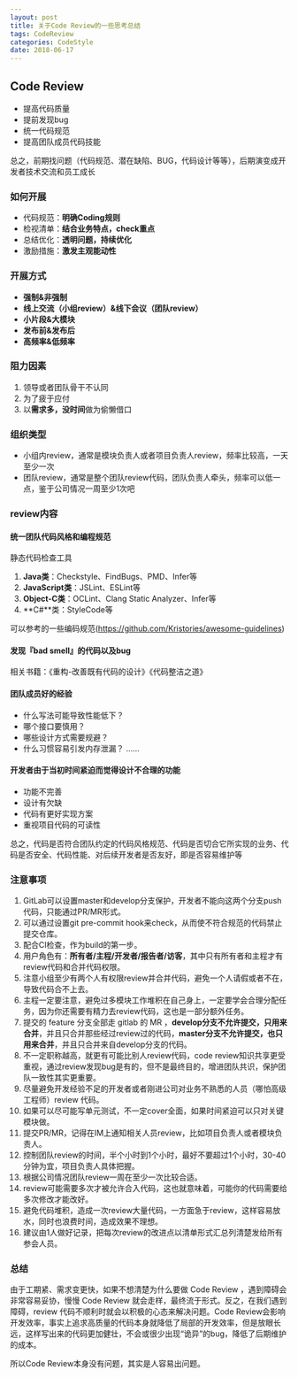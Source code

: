 ```yaml
---
layout: post
title: 关于Code Review的一些思考总结
tags: CodeReview
categories: CodeStyle
date: 2018-06-17
---
```


## Code Review

- 提高代码质量
- 提前发现bug
- 统一代码规范
- 提高团队成员代码技能

总之，前期找问题（代码规范、潜在缺陷、BUG，代码设计等等），后期演变成开发者技术交流和员工成长

### 如何开展

- 代码规范：**明确Coding规则**
- 检视清单：**结合业务特点，check重点**
- 总结优化：**透明问题，持续优化**
- 激励措施：**激发主观能动性**

### 开展方式

- **强制&非强制**
- **线上交流（小组review）&线下会议（团队review）**
- **小片段&大模块**
- **发布前&发布后**
- **高频率&低频率**

### 阻力因素

1. 领导或者团队骨干不认同
2. 为了疲于应付
3. 以**需求多，没时间**做为偷懒借口

### 组织类型

- 小组内review，通常是模块负责人或者项目负责人review，频率比较高，一天至少一次
- 团队review，通常是整个团队review代码，团队负责人牵头，频率可以低一点，鉴于公司情况一周至少1次吧

### review内容

#### 统一团队代码风格和编程规范

  静态代码检查工具

  1. **Java类**：Checkstyle、FindBugs、PMD、Infer等
  2. **JavaScript类**：JSLint、ESLint等
  3. **Object-C类**：OCLint、Clang Static Analyzer、Infer等
  4. **C#**类：StyleCode等

  可以参考的一些编码规范(https://github.com/Kristories/awesome-guidelines)

#### 发现『bad smell』的代码以及bug

  相关书籍：《重构-改善既有代码的设计》《代码整洁之道》

#### 团队成员好的经验

  - 什么写法可能导致性能低下？
  - 哪个接口要慎用？
  - 哪些设计方式需要规避？
  - 什么习惯容易引发内存泄漏？
  ……

#### 开发者由于当初时间紧迫而觉得设计不合理的功能

  - 功能不完善
  - 设计有欠缺
  - 代码有更好实现方案
  - 重视项目代码的可读性

总之，代码是否符合团队约定的代码风格规范、代码是否切合它所实现的业务、代码是否安全、代码性能、对后续开发者是否友好，即是否容易维护等

### 注意事项

1. GitLab可以设置master和develop分支保护，开发者不能向这两个分支push代码，只能通过PR/MR形式。
2. 可以通过设置git pre-commit hook来check，从而使不符合规范的代码禁止提交仓库。
3. 配合CI检查，作为build的第一步。
4. 用户角色有：**所有者/主程/开发者/报告者/访客**，其中只有所有者和主程才有review代码和合并代码权限。
5. 注意小组至少有两个人有权限review并合并代码，避免一个人请假或者不在，导致代码合不上去。
6. 主程一定要注意，避免过多模块工作堆积在自己身上，一定要学会合理分配任务，因为你还需要有精力去review代码，这也是一部分额外任务。
7. 提交的 feature 分支全部走 gitlab 的 MR ，**develop分支不允许提交，只用来合并**，并且只合并那些经过review过的代码，**master分支不允许提交，也只用来合并**，并且只合并来自develop分支的代码。
8. 不一定职称越高，就更有可能比别人review代码，code review知识共享更受重视，通过review发现bug是有的，但不是最终目的，增进团队共识，保护团队一致性其实更重要。
9. 尽量避免开发经验不足的开发者或者刚进公司对业务不熟悉的人员（哪怕高级工程师）review 代码。
10. 如果可以尽可能写单元测试，不一定cover全面，如果时间紧迫可以只对关键模块做。
11. 提交PR/MR，记得在IM上通知相关人员review，比如项目负责人或者模块负责人。
12. 控制团队review的时间，半个小时到1个小时，最好不要超过1个小时，30-40分钟为宜，项目负责人具体把握。
13. 根据公司情况团队review一周在至少一次比较合适。
14. review可能需要多次才被允许合入代码，这也就意味着，可能你的代码需要给多次修改才能改好。
15. 避免代码堆积，造成一次review大量代码，一方面急于review，这样容易放水，同时也浪费时间，造成效果不理想。
16. 建议由1人做好记录，把每次review的改进点以清单形式汇总列清楚发给所有参会人员。

### 总结

由于工期紧、需求变更快，如果不想清楚为什么要做 Code Review ，遇到障碍会非常容易妥协，慢慢 Code Review 就会走样，最终流于形式。反之，在我们遇到障碍，review 代码不顺利时就会以积极的心态来解决问题。Code Review会影响开发效率，事实上追求高质量的代码本身就降低了局部的开发效率，但是放眼长远，这样写出来的代码更加健壮，不会或很少出现“诡异”的bug，降低了后期维护的成本。

所以Code Review本身没有问题，其实是人容易出问题。